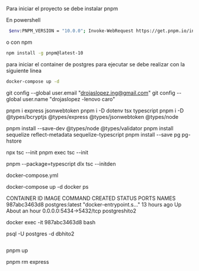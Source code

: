 Para iniciar el proyecto se debe instalar pnpm

En powershell 
```bash
 $env:PNPM_VERSION = "10.0.0"; Invoke-WebRequest https://get.pnpm.io/install.ps1 -UseBasicParsing | Invoke-Expression
```
o con npm 
```bash
npm install -g pnpm@latest-10
```

para iniciar el container de postgres para ejecutar se debe realizar con la siguiente linea

```bash
docker-compose up -d
```



git config --global user.email "drojaslopez.ing@gmail.com"
git config --global user.name "drojaslopez -lenovo caro"



pnpm i express jsonwebtoken
pnpm i -D dotenv tsx typescript
pnpm i -D @types/bcryptjs @types/express @types/jsonwebtoken @types/node


pnpm install --save-dev @types/node @types/validator
pnpm install sequelize reflect-metadata sequelize-typescript
pnpm install --save pg pg-hstore

npx tsc --init
pnpm exec tsc --init




pnpm --package=typescript dlx tsc --initden



docker-compose.yml


docker-compose up -d
docker ps

CONTAINER ID   IMAGE             COMMAND                  CREATED        STATUS             PORTS                    NAMES
987abc3463d8   postgres:latest   "docker-entrypoint.s…"   13 hours ago   Up About an hour   0.0.0.0:5434->5432/tcp   postgreshito2

docker exec -it 987abc3463d8 bash 

psql -U postgres -d dbhito2




```bash
```

pnpm up

pnpm rm express